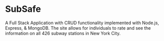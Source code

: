 # SubSafe
A Full Stack Application with CRUD functionality implemented with Node.js, Express, &amp; MongoDB. The site allows for individuals to rate and see the information on all 426 subway stations in New York City.
